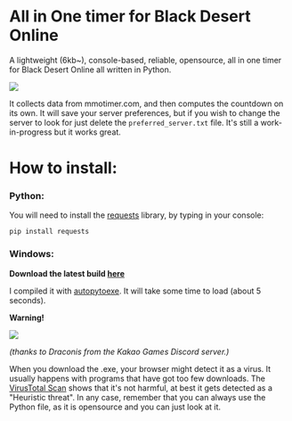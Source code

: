 # All in One timer for Black Desert Online
A lightweight (6kb~), console-based, reliable, opensource, all in one timer for Black Desert Online all written in Python.

![](https://i.imgur.com/FQJNMDr.png)

It collects data from mmotimer.com, and then computes the countdown on its own.
It will save your server preferences, but if you wish to change the server to look for just delete the `preferred_server.txt` file.
It's still a work-in-progress but it works great.

# How to install:

### **Python**:
You will need to install the [requests](https://pypi.org/project/requests/ "requests") library, by typing in your console:

`pip install requests`



### **Windows**:
**Download the latest build [here](https://github.com/AlessioScarlet/All_in_One-timer-for-BDO/raw/main/AIO-Timer.exe)**

I compiled it with [autopytoexe](https://pypi.org/project/auto-py-to-exe/).
It will take some time to load (about 5 seconds).

**Warning!**

![](https://i.imgur.com/JBWicq5.png)

*(thanks to Draconis from the Kakao Games Discord server.)*

When you download the .exe, your browser might detect it as a virus. It usually happens with programs that have got too few downloads.
The [VirusTotal Scan](https://www.virustotal.com/gui/file/2c3bdc41b30eefce8abb6f27264f18c3731686317f1dc2c9d7a91e1736bd0048/detection) shows that it's not harmful, at best it gets detected as a "Heuristic threat".
In any case, remember that you can always use the Python file, as it is opensource and you can just look at it.

